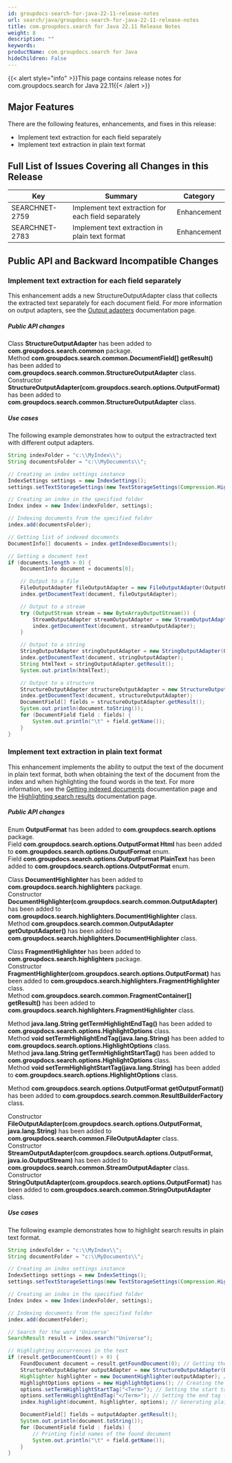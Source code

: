 ```yaml
---
id: groupdocs-search-for-java-22-11-release-notes
url: search/java/groupdocs-search-for-java-22-11-release-notes
title: com.groupdocs.search for Java 22.11 Release Notes
weight: 8
description: ""
keywords: 
productName: com.groupdocs.search for Java
hideChildren: False
---
```


{{< alert style="info" >}}This page contains release notes for com.groupdocs.search for Java 22.11{{< /alert >}}

## Major Features

There are the following features, enhancements, and fixes in this release:

- Implement text extraction for each field separately
- Implement text extraction in plain text format

## Full List of Issues Covering all Changes in this Release

| Key | Summary | Category |
| --- | --- | --- |
| SEARCHNET-2759 | Implement text extraction for each field separately | Enhancement |
| SEARCHNET-2783 | Implement text extraction in plain text format | Enhancement |

## Public API and Backward Incompatible Changes

### Implement text extraction for each field separately

This enhancement adds a new StructureOutputAdapter class that collects the extracted text separately for each document field. For more information on output adapters, see the [Output adapters](https://docs.groupdocs.com/search/java/output-adapters/) documentation page.

##### Public API changes

Class **StructureOutputAdapter** has been added to **com.groupdocs.search.common** package.  
Method **com.groupdocs.search.common.DocumentField[] getResult()** has been added to **com.groupdocs.search.common.StructureOutputAdapter** class.  
Constructor **StructureOutputAdapter(com.groupdocs.search.options.OutputFormat)** has been added to **com.groupdocs.search.common.StructureOutputAdapter** class.

##### Use cases

The following example demonstrates how to output the extractracted text with different output adapters.

```java
String indexFolder = "c:\\MyIndex\\";
String documentsFolder = "c:\\MyDocuments\\";

// Creating an index settings instance
IndexSettings settings = new IndexSettings();
settings.setTextStorageSettings(new TextStorageSettings(Compression.High)); // Enabling the storage of extracted text in the index

// Creating an index in the specified folder
Index index = new Index(indexFolder, settings);

// Indexing documents from the specified folder
index.add(documentsFolder);

// Getting list of indexed documents
DocumentInfo[] documents = index.getIndexedDocuments();

// Getting a document text
if (documents.length > 0) {
    DocumentInfo document = documents[0];

    // Output to a file
    FileOutputAdapter fileOutputAdapter = new FileOutputAdapter(OutputFormat.Html, "C:\\Text.html");
    index.getDocumentText(document, fileOutputAdapter);

    // Output to a stream
    try (OutputStream stream = new ByteArrayOutputStream()) {
        StreamOutputAdapter streamOutputAdapter = new StreamOutputAdapter(OutputFormat.Html, stream);
        index.getDocumentText(document, streamOutputAdapter);
    }

    // Output to a string
    StringOutputAdapter stringOutputAdapter = new StringOutputAdapter(OutputFormat.Html);
    index.getDocumentText(document, stringOutputAdapter);
    String htmlText = stringOutputAdapter.getResult();
    System.out.println(htmlText);

    // Output to a structure
    StructureOutputAdapter structureOutputAdapter = new StructureOutputAdapter(OutputFormat.PlainText);
    index.getDocumentText(document, structureOutputAdapter);
    DocumentField[] fields = structureOutputAdapter.getResult();
    System.out.println(document.toString());
    for (DocumentField field : fields) {
        System.out.println("\t" + field.getName());
    }
}
```

### Implement text extraction in plain text format

This enhancement implements the ability to output the text of the document in plain text format, both when obtaining the text of the document from the index and when highlighting the found words in the text. For more information, see the [Getting indexed documents](https://docs.groupdocs.com/search/java/getting-indexed-documents/) documentation page and the [Highlighting search results](https://docs.groupdocs.com/search/java/highlighting-search-results/) documentation page.

##### Public API changes

Enum **OutputFormat** has been added to **com.groupdocs.search.options** package.  
Field **com.groupdocs.search.options.OutputFormat Html** has been added to **com.groupdocs.search.options.OutputFormat** enum.  
Field **com.groupdocs.search.options.OutputFormat PlainText** has been added to **com.groupdocs.search.options.OutputFormat** enum.

Class **DocumentHighlighter** has been added to **com.groupdocs.search.highlighters** package.  
Constructor **DocumentHighlighter(com.groupdocs.search.common.OutputAdapter)** has been added to **com.groupdocs.search.highlighters.DocumentHighlighter** class.  
Method **com.groupdocs.search.common.OutputAdapter getOutputAdapter()** has been added to **com.groupdocs.search.highlighters.DocumentHighlighter** class.

Class **FragmentHighlighter** has been added to **com.groupdocs.search.highlighters** package.  
Constructor **FragmentHighlighter(com.groupdocs.search.options.OutputFormat)** has been added to **com.groupdocs.search.highlighters.FragmentHighlighter** class.  
Method **com.groupdocs.search.common.FragmentContainer[] getResult()** has been added to **com.groupdocs.search.highlighters.FragmentHighlighter** class.

Method **java.lang.String getTermHighlightEndTag()** has been added to **com.groupdocs.search.options.HighlightOptions** class.  
Method **void setTermHighlightEndTag(java.lang.String)** has been added to **com.groupdocs.search.options.HighlightOptions** class.  
Method **java.lang.String getTermHighlightStartTag()** has been added to **com.groupdocs.search.options.HighlightOptions** class.  
Method **void setTermHighlightStartTag(java.lang.String)** has been added to **com.groupdocs.search.options.HighlightOptions** class.

Method **com.groupdocs.search.options.OutputFormat getOutputFormat()** has been added to **com.groupdocs.search.common.ResultBuilderFactory** class.

Constructor **FileOutputAdapter(com.groupdocs.search.options.OutputFormat, java.lang.String)** has been added to **com.groupdocs.search.common.FileOutputAdapter** class.  
Constructor **StreamOutputAdapter(com.groupdocs.search.options.OutputFormat, java.io.OutputStream)** has been added to **com.groupdocs.search.common.StreamOutputAdapter** class.  
Constructor **StringOutputAdapter(com.groupdocs.search.options.OutputFormat)** has been added to **com.groupdocs.search.common.StringOutputAdapter** class.

##### Use cases

The following example demonstrates how to highlight search results in plain text format.

```java
String indexFolder = "c:\\MyIndex\\";
String documentFolder = "c:\\MyDocuments\\";

// Creating an index settings instance
IndexSettings settings = new IndexSettings();
settings.setTextStorageSettings(new TextStorageSettings(Compression.High)); // Enabling the storage of extracted text in the index

// Creating an index in the specified folder
Index index = new Index(indexFolder, settings);

// Indexing documents from the specified folder
index.add(documentFolder);

// Search for the word 'Universe'
SearchResult result = index.search("Universe");

// Highlighting occurrences in the text
if (result.getDocumentCount() > 0) {
    FoundDocument document = result.getFoundDocument(0); // Getting the first found document
    StructureOutputAdapter outputAdapter = new StructureOutputAdapter(OutputFormat.PlainText); // Creating the output adapter
    Highlighter highlighter = new DocumentHighlighter(outputAdapter); // Creating the highlighter instance
    HighlightOptions options = new HighlightOptions(); // Creating the highlight options
    options.setTermHighlightStartTag("<Term>"); // Setting the start tag for the found word
    options.setTermHighlightEndTag("</Term>"); // Setting the end tag for the found word
    index.highlight(document, highlighter, options); // Generating plain text with highlighted occurrences

    DocumentField[] fields = outputAdapter.getResult();
    System.out.println(document.toString());
    for (DocumentField field : fields) {
        // Printing field names of the found document
        System.out.println("\t" + field.getName());
    }
}
```
